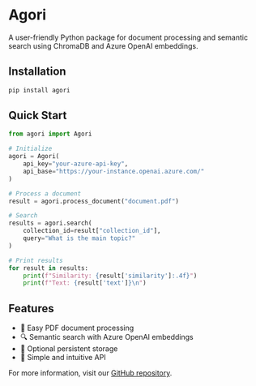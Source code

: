 # Agori

A user-friendly Python package for document processing and semantic search using ChromaDB and Azure OpenAI embeddings.

## Installation

```bash
pip install agori
```

## Quick Start

```python
from agori import Agori

# Initialize
agori = Agori(
    api_key="your-azure-api-key",
    api_base="https://your-instance.openai.azure.com/"
)

# Process a document
result = agori.process_document("document.pdf")

# Search
results = agori.search(
    collection_id=result["collection_id"],
    query="What is the main topic?"
)

# Print results
for result in results:
    print(f"Similarity: {result['similarity']:.4f}")
    print(f"Text: {result['text']}\n")
```

## Features

- 📄 Easy PDF document processing
- 🔍 Semantic search with Azure OpenAI embeddings
- 💾 Optional persistent storage
- 🚀 Simple and intuitive API

For more information, visit our [GitHub repository](https://github.com/yourusername/agori).